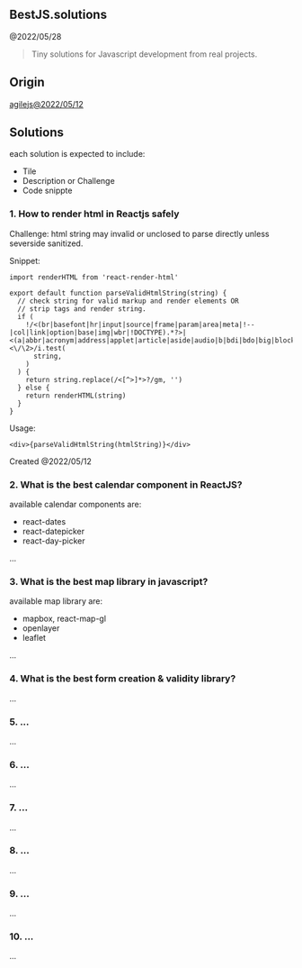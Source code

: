 BestJS.solutions
------------------------------

@2022/05/28


> Tiny solutions for Javascript development from real projects.


## Origin

[agilejs@2022/05/12](./AgileJS.md)


## Solutions

each solution is expected to include:

- Tile
- Description or Challenge
- Code snippte


### 1. How to render html in Reactjs safely


Challenge: html string may invalid or unclosed to parse directly unless severside sanitized.


Snippet:

```
import renderHTML from 'react-render-html'

export default function parseValidHtmlString(string) {
  // check string for valid markup and render elements OR
  // strip tags and render string.
  if (
    !/<(br|basefont|hr|input|source|frame|param|area|meta|!--|col|link|option|base|img|wbr|!DOCTYPE).*?>|<(a|abbr|acronym|address|applet|article|aside|audio|b|bdi|bdo|big|blockquote|body|button|canvas|caption|center|cite|code|colgroup|command|datalist|dd|del|details|dfn|dialog|dir|div|dl|dt|em|embed|fieldset|figcaption|figure|font|footer|form|frameset|head|header|hgroup|h1|h2|h3|h4|h5|h6|html|i|iframe|ins|kbd|keygen|label|legend|li|map|mark|menu|meter|nav|noframes|noscript|object|ol|optgroup|output|p|pre|progress|q|rp|rt|ruby|s|samp|script|section|select|small|span|strike|strong|style|sub|summary|sup|table|tbody|td|textarea|tfoot|th|thead|time|title|tr|track|tt|u|ul|var|video).*?<\/\2>/i.test(
      string,
    )
  ) {
    return string.replace(/<[^>]*>?/gm, '')
  } else {
    return renderHTML(string)
  }
}
```

Usage:

```
<div>{parseValidHtmlString(htmlString)}</div>
```


Created @2022/05/12


### 2. What is the best calendar component in ReactJS?


available calendar components are:

- react-dates
- react-datepicker
- react-day-picker

...

### 3. What is the best map library in javascript?


available map library are:

- mapbox, react-map-gl
- openlayer
- leaflet

...

### 4. What is the best form creation & validity library?

...

### 5. ...

...

### 6. ...

...

### 7. ...

...

### 8. ...

...

### 9. ...

...

### 10. ...

...


